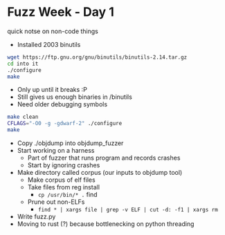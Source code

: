 # Fuzz Week - Day 1
quick notse on non-code things


* Installed 2003 binutils
```bash
wget https://ftp.gnu.org/gnu/binutils/binutils-2.14.tar.gz
cd into it
./configure
make
``` 
  * Only up until it breaks :P
  * Still gives us enough binaries in /binutils
* Need older debugging symbols
```bash
make clean
CFLAGS="-O0 -g -gdwarf-2" ./configure 
make
```

* Copy ./objdump into objdump_fuzzer
* Start working on a harness
  * Part of fuzzer that runs program and records crashes
  * Start by ignoring crashes
* Make directory called corpus (our inputs to objdump tool)
  * Make corpus of elf files
  * Take files from reg install
    * `cp /usr/bin/* .` find 
  * Prune out non-ELFs
    * `find * | xargs file | grep -v ELF | cut -d: -f1 | xargs rm`
* Write fuzz.py
* Moving to rust (?) because bottlenecking on python threading